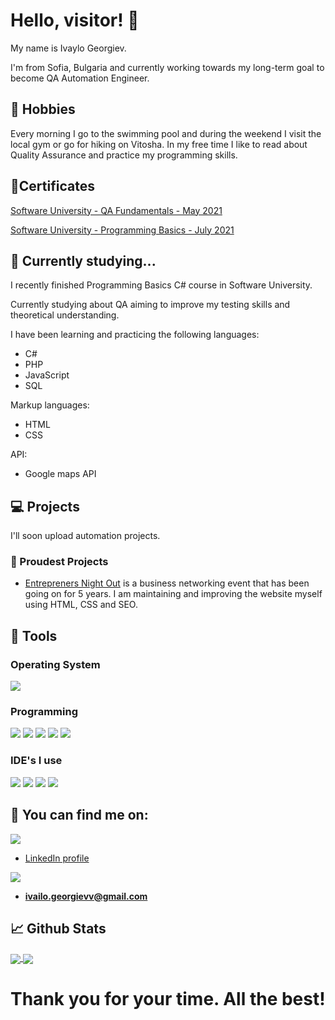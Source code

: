 # Hello, visitor! 👋

My name is Ivaylo Georgiev. 

I'm from Sofia, Bulgaria and currently working towards my long-term goal to become QA Automation Engineer. 

## 📗 Hobbies 

Every morning I go to the swimming pool and during the weekend I visit the local gym or go for hiking on Vitosha. In my free time I like to read about Quality Assurance and practice my programming skills.

## 📑Certificates 
[Software University - QA Fundamentals - May 2021](https://softuni.bg/certificates/details/109315/73225a76)

[Software University - Programming Basics - July 2021](https://softuni.bg/certificates/details/112241/96838312)

## 🌱 Currently studying...
I recently finished Programming Basics C# course in Software University. 

Currently studying about QA aiming to improve my testing skills and theoretical understanding.

I have been learning and practicing the following languages: 
* C# 
* PHP
* JavaScript
* SQL

Markup languages:
* HTML 
* CSS 

API:
* Google maps API

## 💻 Projects 

I'll soon upload automation projects.

### 🥇 Proudest Projects
* [Entrepreners Night Out](https://entrepreneursnightout.org/en/) is a business networking event that has been going on for 5 years. I am maintaining and improving the website myself using HTML, CSS and SEO.

## 🔧 Tools 
### Operating System
![](https://img.shields.io/static/v1?label=OS&message=Windows&color=orange&style=plastic&logo=Windows)

### Programming
![](https://img.shields.io/static/v1?label=Code&message=CSharp&color=orange&style=plastic&logo=C-sharp)
![](https://img.shields.io/static/v1?label=Code&message=HTML&color=orange&style=plastic&logo=HTML5)
![](https://img.shields.io/static/v1?label=Code&message=CSS&color=orange&style=plastic&logo=CSS3)
![](https://img.shields.io/static/v1?label=Code&message=JavaScript&color=orange&style=plastic&logo=JavaScript)
![](https://img.shields.io/static/v1?label=Code&message=PHP&color=orange&style=plastic&logo=PHP)

### IDE's I use
![](https://img.shields.io/static/v1?label=IDE&message=Visual%20Studio&color=orange&style=plastic&logo=visual-studio)
![](https://img.shields.io/static/v1?label=IDE&message=Visual%20Studio%20Code&color=orange&style=plastic&logo=visual-studio-code)
![](https://img.shields.io/static/v1?label=IDE&message=Selenium&color=orange&style=plastic&logo=selenium)
![](https://img.shields.io/static/v1?label=IDE&message=SeleniumWebdriver&color=orange&style=plastic&logo=selenium)

## 📱 You can find me on: 
![](https://img.shields.io/static/v1?label=Social&message=LinkedIn&color=blue&style=plastic&logo=linkedin)

* [LinkedIn profile](https://www.linkedin.com/in/ivaylogeorgievv/)

![](https://img.shields.io/static/v1?label=Social&message=Gmail&color=red&style=plastic&logo=gmail)

* **ivailo.georgievv@gmail.com**

## 📈 Github Stats

<a href="https://github.com/Talfus-proj/Talfus-proj">
  <img align="center" src="https://github-readme-stats.vercel.app/api?username=Talfus-proj&line_height=27&count_private=true&show_icons=true&theme=great-gatsby&include_all_commits=true" />
</a>
<a href="https://github.com/Talfus-proj/Talfus-proj">
  <img align="center" src="https://github-readme-stats.vercel.app/api/top-langs/?username=Talfus-proj&theme=chartreuse-dark&langs_count=5&hide=scss,less" />
</a>

# Thank you for your time. All the best!

<!---
Talfus-proj/Talfus-proj is a ✨ special ✨ repository because its `README.md` (this file) appears on your GitHub profile.
You can click the Preview link to take a look at your changes.

- 👋 Hi, I’m @Talfus-proj
- 👀 I’m interested in ...
- 🌱 I’m currently learning ...
- 💞️ I’m looking to collaborate on ...
- 📫 How to reach me ...
--->
